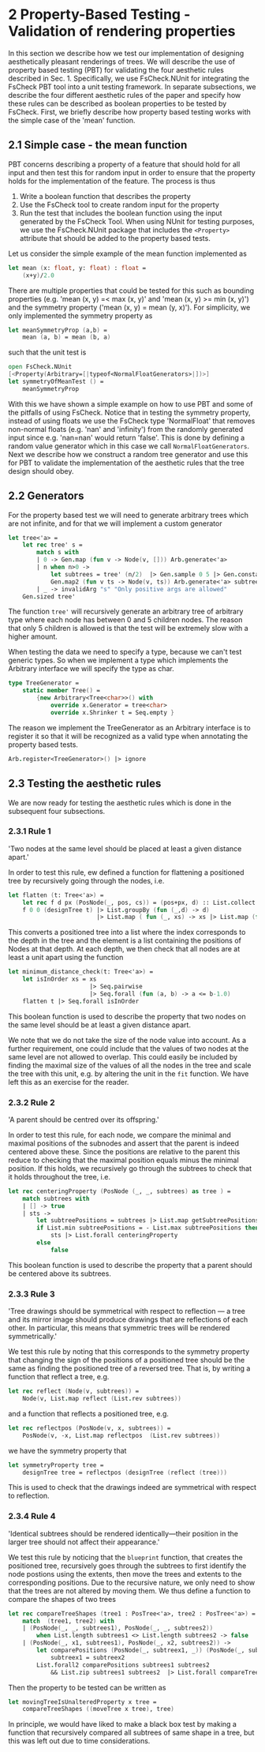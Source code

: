 
# 2   Property-Based Testing - Validation of rendering properties
In this section we describe how we test our implementation of designing aesthetically pleasant renderings of trees. We will describe the use of property based testing (PBT) for validating the four aesthetic rules described in Sec. 1. Specifically, we use FsCheck.NUnit for integrating the FsCheck PBT tool into a unit testing framework. In separate subsections, we describe the four different aesthetic rules of the paper and specify how these rules can be described as boolean properties to be tested by FsCheck. First, we briefly describe how property based testing works with the simple case of the 'mean' function.

## 2.1   Simple case - the mean function
PBT concerns describing a property of a feature that should hold for all input and then test this for random input in order to ensure that the property holds for the implementation of the feature. The process is thus

1. Write a boolean function that describes the property
2. Use the FsCheck tool to create random input for the property
3. Run the test that includes the boolean function using the input generated by the FsCheck Tool. When using NUnit for testing purposes, we use the FsCheck.NUnit package that includes the `<Property>` attribute that should be added to the property based tests.

Let us consider the simple example of the mean function implemented as
```fsharp
let mean (x: float, y: float) : float = 
    (x+y)/2.0
```
There are multiple properties that could be tested for this such as bounding properties (e.g. 'mean (x, y) =< max (x, y)' and 'mean (x, y) >= min (x, y)') and the symmetry property ('mean (x, y) = mean (y, x)'). For simplicity, we only implemented the symmetry property as
```fsharp
let meanSymmetryProp (a,b) =
	mean (a, b) = mean (b, a)
```
such that the unit test is 
```fsharp
open FsCheck.NUnit
[<Property(Arbitrary=[|typeof<NormalFloatGenerators>|])>]
let symmetryOfMeanTest () =
    meanSymmetryProp
```
With this we have shown a simple example on how to use PBT and some of the pitfalls of using FsCheck. Notice that in testing the symmetry property, instead of using floats we use the FsCheck type 'NormalFloat' that removes non-normal floats (e.g. 'nan' and 'infinity') from the randomly generated input since e.g. 'nan=nan' would return 'false'. This is done by defining a random value generator which in this case we call `NormalFloatGenerators`. Next we describe how we construct a random tree generator and use this for PBT to validate the implementation of the aesthetic rules that the tree design should obey.

## 2.2   Generators

For the property based test we will need to generate arbitrary trees which are not infinite, and for that we will implement a custom generator 

```fsharp
let tree<'a> =
    let rec tree' s =
        match s with
        | 0 -> Gen.map (fun v -> Node(v, [])) Arb.generate<'a>
        | n when n>0 ->
            let subtrees = tree' (n/2)  |> Gen.sample 0 5 |> Gen.constant 
            Gen.map2 (fun v ts -> Node(v, ts)) Arb.generate<'a> subtrees 
        | _ -> invalidArg "s" "Only positive args are allowed"
    Gen.sized tree'
```

The function `tree'` will recursively generate an arbitrary tree of arbitrary type where each node has between 0 and 5 children nodes. The reason that only 5 children is allowed is that the test will be extremely slow with a higher amount.

When testing the data we need to specify a type, because we can't test generic types. So when we implement a type which implements the Arbitrary interface we will specify the type as char.

```fsharp
type TreeGenerator =
    static member Tree() =
        {new Arbitrary<Tree<char>>() with
            override x.Generator = tree<char>
            override x.Shrinker t = Seq.empty }
```

The reason we implement the TreeGenerator as an Arbitrary interface is to register it so that it will be recognized as a valid type when annotating the property based tests.

```fsharp
Arb.register<TreeGenerator>() |> ignore
```


## 2.3   Testing the aesthetic rules
We are now ready for testing the aesthetic rules which is done in the subsequent four subsections. 

### 2.3.1   Rule 1
'Two nodes at the same level should be placed at least a given distance apart.'

In order to test this rule, ew defined a function for flattening a positioned tree by recursively going through the nodes, i.e.

```fsharp
let flatten (t: Tree<'a>) = 
    let rec f d px (PosNode(_, pos, cs)) = (pos+px, d) :: List.collect (f (d+1) (pos+px)) cs 
    f 0 0 (designTree t) |> List.groupBy (fun (_,d) -> d)
                         |> List.map ( fun (_, xs) -> xs |> List.map (fun x -> fst x) )
```
This converts a positioned tree into a list where the index corresponds to the depth in the tree and the element is a list containing the positions of Nodes at that depth. At each depth, we then check that all nodes are at least a unit apart using the function
```fsharp
let minimum_distance_check(t: Tree<'a>) = 
    let isInOrder xs = xs
                       |> Seq.pairwise 
                       |> Seq.forall (fun (a, b) -> a <= b-1.0)
    flatten t |> Seq.forall isInOrder
```
This boolean function is used to describe the property that two nodes on the same level should be at least a given distance apart. 

We note that we do not take the size of the node value into account. As a further requirement, one could include that the values of two nodes at the same level are not allowed to overlap. This could easily be included by finding the maximal size of the values of all the nodes in the tree and scale the tree with this unit, e.g. by altering the unit in the `fit` function. We have left this as an exercise for the reader.


### 2.3.2   Rule 2
'A parent should be centred over its offspring.'

In order to test this rule, for each node, we compare the minimal and maximal positions of the subnodes and assert that the parent is indeed centered above these. Since the positions are relative to the parent this reduce to checking that the maximal position equals minus the minimal position. If this holds, we recursively go through the subtrees to check that it holds throughout the tree, i.e.

```fsharp
let rec centeringProperty (PosNode (_, _, subtrees) as tree ) =
    match subtrees with
    | [] -> true
    | sts ->
        let subtreePositions = subtrees |> List.map getSubtreePositions
        if List.min subtreePositions = - List.max subtreePositions then
            sts |> List.forall centeringProperty
        else
            false
```

This boolean function is used to describe the property that a parent should be centered above its subtrees.

### 2.3.3   Rule 3
'Tree drawings should be symmetrical with respect to reflection — a tree and
its mirror image should produce drawings that are reflections of each other. In
particular, this means that symmetric trees will be rendered symmetrically.'

We test this rule by noting that this corresponds to the symmetry property that changing the sign of the positions of a positioned tree should be the same as finding the positioned tree of a reversed tree. That is, by writing a function that reflect a tree, e.g.

```fsharp
let rec reflect (Node(v, subtrees)) =
    Node(v, List.map reflect (List.rev subtrees))
```
and a function that reflects a positioned tree, e.g.

```fsharp
let rec reflectpos (PosNode(v, x, subtrees)) =
    PosNode(v, -x, List.map reflectpos  (List.rev subtrees))
```
we have the symmetry property that

```fsharp
let symmetryProperty tree =
    designTree tree = reflectpos (designTree (reflect (tree)))
```
This is used to check that the drawings indeed are symmetrical with respect to reflection. 



### 2.3.4   Rule 4
'Identical subtrees should be rendered identically—their position in the larger
tree should not affect their appearance.'

We test this rule by noticing that the `blueprint` function, that creates the positioned tree, recursively goes through the subtrees to first identify the node postions using the extents, then move the trees and extents to the corresponding positions. Due to the recursive nature, we only need to show that the trees are not altered by moving them. We thus define a function to compare the shapes of two trees
```fsharp
let rec compareTreeShapes (tree1 : PosTree<'a>, tree2 : PosTree<'a>) =
    match  (tree1, tree2) with
    | (PosNode(_, _, subtrees1), PosNode(_, _, subtrees2))
        when List.length subtrees1 <> List.length subtrees2 -> false
    | (PosNode(_, x1, subtrees1), PosNode(_, x2, subtrees2)) ->
		let comparePositions (PosNode(_, subtreex1, _)) (PosNode(_, subtreex2, _)) =
			subtreex1 = subtreex2
        List.forall2 comparePositions subtrees1 subtrees2
            && List.zip subtrees1 subtrees2  |> List.forall compareTreeShapes
```

Then the property to be tested can be written as
```fsharp
let movingTreeIsUnalteredProperty x tree =
    compareTreeShapes ((moveTree x tree), tree)
```

In principle, we would have liked to make a black box test by making a function that recursively compared all subtrees of same shape in a tree, but this was left out due to time considerations.